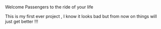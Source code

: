 Welcome Passengers to the ride of your life 

This is my first ever project , I know it looks bad but from now on things will just get better !!!


